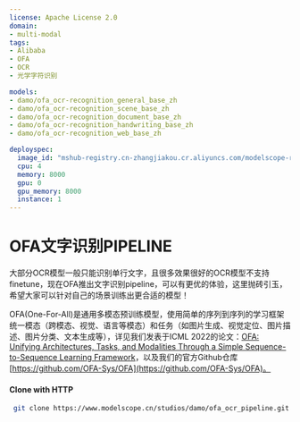 ```yaml
---
license: Apache License 2.0
domain:
- multi-modal
tags:
- Alibaba
- OFA
- OCR
- 光学字符识别

models:
- damo/ofa_ocr-recognition_general_base_zh
- damo/ofa_ocr-recognition_scene_base_zh
- damo/ofa_ocr-recognition_document_base_zh
- damo/ofa_ocr-recognition_handwriting_base_zh
- damo/ofa_ocr-recognition_web_base_zh

deployspec:
  image_id: "mshub-registry.cn-zhangjiakou.cr.aliyuncs.com/modelscope-repo/studio-service:py38-1.1.0rc0-0.3.3_gpu"
  cpu: 4
  memory: 8000
  gpu: 0
  gpu_memory: 8000
  instance: 1
---
```

# OFA文字识别PIPELINE
大部分OCR模型一般只能识别单行文字，且很多效果很好的OCR模型不支持finetune，现在OFA推出文字识别pipeline，可以有更优的体验，这里抛砖引玉，希望大家可以针对自己的场景训练出更合适的模型！

OFA(One-For-All)是通用多模态预训练模型，使用简单的序列到序列的学习框架统一模态（跨模态、视觉、语言等模态）和任务（如图片生成、视觉定位、图片描述、图片分类、文本生成等），详见我们发表于ICML 2022的论文：[OFA: Unifying Architectures, Tasks, and Modalities Through a Simple Sequence-to-Sequence Learning Framework](https://arxiv.org/abs/2202.03052)，以及我们的官方Github仓库[https://github.com/OFA-Sys/OFA](https://github.com/OFA-Sys/OFA)。


#### Clone with HTTP
```bash
 git clone https://www.modelscope.cn/studios/damo/ofa_ocr_pipeline.git
```